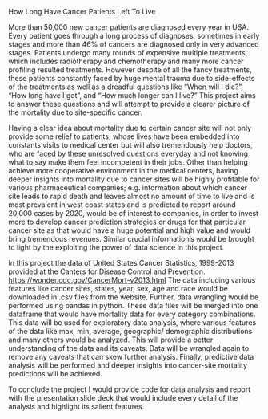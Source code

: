 How Long Have Cancer Patients Left To Live

More than 50,000 new cancer patients are diagnosed every year in USA. Every patient goes through a long process of diagnoses, sometimes in early stages and more than 46% of cancers are diagnosed only in very advanced stages. Patients undergo many rounds of expensive multiple treatments, which includes radiotherapy and chemotherapy and many more cancer profiling resulted treatments. However despite of all the fancy treatments, these patients constantly faced by huge mental trauma due to side-effects of the treatments as well as a dreadful questions like “When will I die?”, “How long have I got”, and “How much longer can I live?” This project aims to answer these questions and will attempt to provide a clearer picture of the mortality due to site-specific cancer. 

Having a clear idea about mortality due to certain cancer site will not only provide some relief to patients, whose lives have been embedded into constants visits to medical center but will also tremendously help doctors, who are faced by these unresolved questions everyday and not knowing what to say make them feel incompetent in their jobs. 
Other than helping achieve more cooperative environment in the medical centers, having deeper insights into mortality due to cancer sites will be highly profitable for various pharmaceutical companies; e.g. information about which cancer site leads to rapid death and leaves almost no amount of time to live and is most prevalent in west coast states and is predicted to report around 20,000 cases by 2020, would be of interest to companies, in order to invest more to develop cancer prediction strategies or drugs for that particular cancer site as that would have a huge potential and high value and would bring tremendous revenues. Similar crucial information’s would be brought to light by the exploiting the power of data science in this project. 

In this project the data of United States Cancer Statistics, 1999-2013 provided at the Canters for Disease Control and Prevention.
https://wonder.cdc.gov/CancerMort-v2013.html
The data including various features like cancer sites, states, year, sex, age and race would be downloaded in .csv files from the website. Further, data wrangling would be performed using pandas in python. These data files will be merged into one dataframe that would have mortality data for every category combinations. This data will be used for exploratory data analysis, where various features of the data like max, min, average, geographic/ demographic distributions and many others would be analyzed. This will provide a better understanding of the data and its caveats. Data will be wrangled again to remove any caveats that can skew further analysis. Finally, predictive data analysis will be performed and deeper insights into cancer-site mortality predictions will be achieved. 

To conclude the project I would provide code for data analysis and report with the presentation slide deck that would include every detail of the analysis and highlight its salient features.  
 
